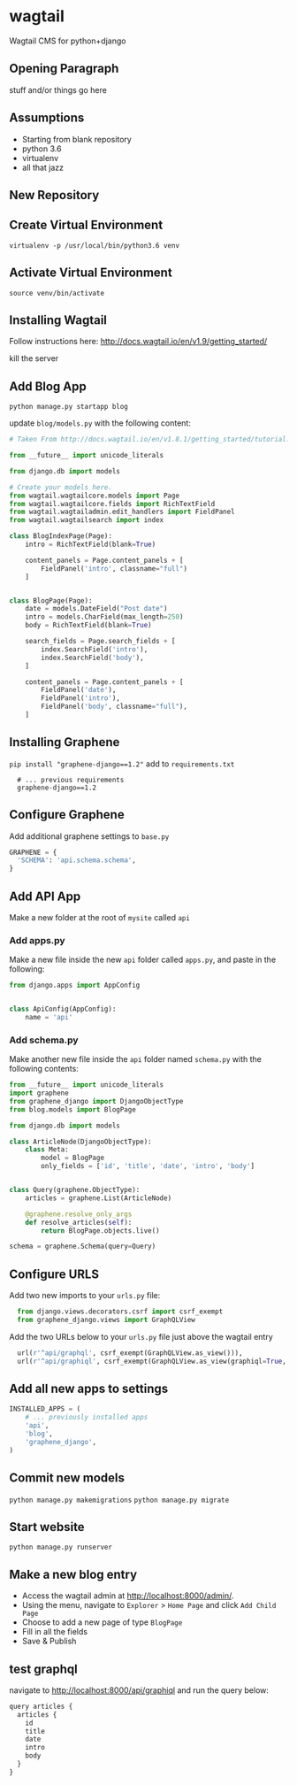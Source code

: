 # wagtail
Wagtail CMS for python+django

## Opening Paragraph
stuff and/or things go here

## Assumptions
* Starting from blank repository
* python 3.6
* virtualenv
* all that jazz

## New Repository

## Create Virtual Environment
`virtualenv -p /usr/local/bin/python3.6 venv`

## Activate Virtual Environment

`source venv/bin/activate`

## Installing Wagtail
Follow instructions here: http://docs.wagtail.io/en/v1.9/getting_started/

kill the server

## Add Blog App
`python manage.py startapp blog`

update `blog/models.py` with the following content:

``` python
# Taken From http://docs.wagtail.io/en/v1.8.1/getting_started/tutorial.html

from __future__ import unicode_literals

from django.db import models

# Create your models here.
from wagtail.wagtailcore.models import Page
from wagtail.wagtailcore.fields import RichTextField
from wagtail.wagtailadmin.edit_handlers import FieldPanel
from wagtail.wagtailsearch import index

class BlogIndexPage(Page):
    intro = RichTextField(blank=True)

    content_panels = Page.content_panels + [
        FieldPanel('intro', classname="full")
    ]


class BlogPage(Page):
    date = models.DateField("Post date")
    intro = models.CharField(max_length=250)
    body = RichTextField(blank=True)

    search_fields = Page.search_fields + [
        index.SearchField('intro'),
        index.SearchField('body'),
    ]

    content_panels = Page.content_panels + [
        FieldPanel('date'),
        FieldPanel('intro'),
        FieldPanel('body', classname="full"),
    ]
```

## Installing Graphene
`pip install "graphene-django==1.2"`
add to `requirements.txt`
```
  # ... previous requirements
  graphene-django==1.2
```

## Configure Graphene
Add additional graphene settings to `base.py`

``` python
GRAPHENE = {
  'SCHEMA': 'api.schema.schema',
}
```

## Add API App
Make a new folder at the root of `mysite` called `api`

### Add apps.py
Make a new file inside the new `api` folder called `apps.py`, and paste in the following:

``` python
from django.apps import AppConfig


class ApiConfig(AppConfig):
    name = 'api'
```

### Add schema.py
Make another new file inside the `api` folder named `schema.py` with the following contents:

``` python
from __future__ import unicode_literals
import graphene
from graphene_django import DjangoObjectType
from blog.models import BlogPage

from django.db import models

class ArticleNode(DjangoObjectType):
    class Meta:
        model = BlogPage
        only_fields = ['id', 'title', 'date', 'intro', 'body']


class Query(graphene.ObjectType):
    articles = graphene.List(ArticleNode)

    @graphene.resolve_only_args
    def resolve_articles(self):
        return BlogPage.objects.live()

schema = graphene.Schema(query=Query)
```

## Configure URLS
Add two new imports to your `urls.py` file:

``` python
  from django.views.decorators.csrf import csrf_exempt
  from graphene_django.views import GraphQLView
```

Add the two URLs below to your `urls.py` file just above the wagtail entry
``` python
  url(r'^api/graphql', csrf_exempt(GraphQLView.as_view())),
  url(r'^api/graphiql', csrf_exempt(GraphQLView.as_view(graphiql=True, pretty=True))),
```

## Add all new apps to settings
``` python
INSTALLED_APPS = (
    # ... previously installed apps
    'api',
    'blog',
    'graphene_django',
)
```

## Commit new models
`python manage.py makemigrations`
`python manage.py migrate`

## Start website
`python manage.py runserver`

## Make a new blog entry
* Access the wagtail admin at [http://localhost:8000/admin/]().
* Using the menu, navigate to `Explorer` > `Home Page` and click `Add Child Page`
* Choose to add a new page of type `BlogPage`
* Fill in all the fields
* Save & Publish

## test graphql
navigate to [http://localhost:8000/api/graphiql](http://localhost:8000/api/graphiql/?query=query%20articles%20%7B%0A%20%20articles%20%7B%0A%20%20%20%20id%0A%20%20%20%20title%0A%20%20%20%20date%0A%20%20%20%20intro%0A%20%20%20%20body%0A%20%20%7D%0A%7D&operationName=articles) and run the query below:

```javascript
query articles {
  articles {
    id
    title
    date
    intro
    body
  }
}
```

